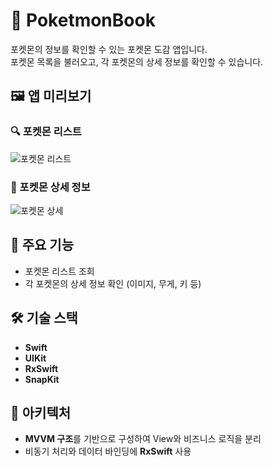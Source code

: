 # 🧬 PoketmonBook

포켓몬의 정보를 확인할 수 있는 포켓몬 도감 앱입니다.  
포켓몬 목록을 불러오고, 각 포켓몬의 상세 정보를 확인할 수 있습니다.

## 🖼️ 앱 미리보기

### 🔍 포켓몬 리스트
![포켓몬 리스트](https://raw.githubusercontent.com/yeungrak/repo/main/Assets/pokemon_list.png)

### 📄 포켓몬 상세 정보
![포켓몬 상세](https://raw.githubusercontent.com/yeungrak/repo/main/Assets/pokemon_detail.png)

## 📱 주요 기능

- 포켓몬 리스트 조회
- 각 포켓몬의 상세 정보 확인 (이미지, 무게, 키 등)

## 🛠 기술 스택

- **Swift**
- **UIKit**
- **RxSwift**
- **SnapKit**

## 🧱 아키텍처

- **MVVM 구조**를 기반으로 구성하여 View와 비즈니스 로직을 분리
- 비동기 처리와 데이터 바인딩에 **RxSwift** 사용
